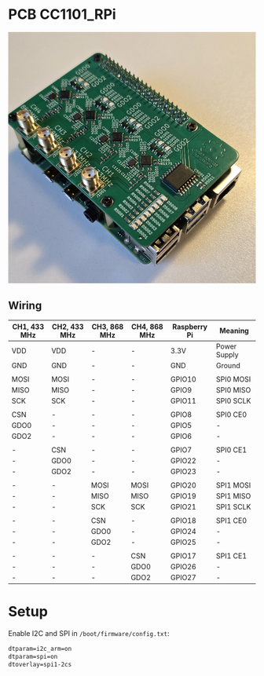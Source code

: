 # PCB CC1101_RPi

![PCB on Raspberry Pi](img/pcb_on_pi.jpg)

## Wiring

| CH1, 433 MHz | CH2, 433 MHz | CH3, 868 MHz | CH4, 868 MHz | Raspberry Pi | Meaning      |
|--------------|--------------|--------------|--------------|--------------|--------------|
| VDD          | VDD          | -            | -            | 3.3V         | Power Supply |
| GND          | GND          | -            | -            | GND          | Ground       |
|              |              |              |              |              |              |
| MOSI         | MOSI         | -            | -            | GPIO10       | SPI0 MOSI    |
| MISO         | MISO         | -            | -            | GPIO9        | SPI0 MISO    |
| SCK          | SCK          | -            | -            | GPIO11       | SPI0 SCLK    |
|              |              |              |              |              |              |
| CSN          | -            | -            | -            | GPIO8        | SPI0 CE0     |
| GDO0         | -            | -            | -            | GPIO5        | -            |
| GDO2         | -            | -            | -            | GPIO6        | -            |
|              |              |              |              |              |              |
| -            | CSN          | -            | -            | GPIO7        | SPI0 CE1     |
| -            | GDO0         | -            | -            | GPIO22       | -            |
| -            | GDO2         | -            | -            | GPIO23       | -            |
|              |              |              |              |              |              |
| -            | -            | MOSI         | MOSI         | GPIO20       | SPI1 MOSI    |
| -            | -            | MISO         | MISO         | GPIO19       | SPI1 MISO    |
| -            | -            | SCK          | SCK          | GPIO21       | SPI1 SCLK    |
|              |              |              |              |              |              |
| -            | -            | CSN          | -            | GPIO18       | SPI1 CE0     |
| -            | -            | GDO0         | -            | GPIO24       | -            |
| -            | -            | GDO2         | -            | GPIO25       | -            |
|              |              |              |              |              |              |
| -            | -            | -            | CSN          | GPIO17       | SPI1 CE1     |
| -            | -            | -            | GDO0         | GPIO26       | -            |
| -            | -            | -            | GDO2         | GPIO27       | -            |

# Setup

Enable I2C and SPI in `/boot/firmware/config.txt`:

```
dtparam=i2c_arm=on
dtparam=spi=on
dtoverlay=spi1-2cs
```
